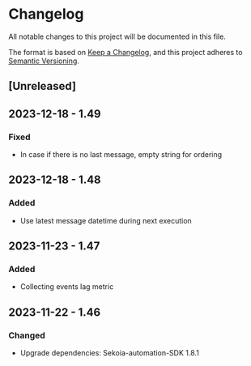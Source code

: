 # Changelog

All notable changes to this project will be documented in this file.

The format is based on [Keep a Changelog](https://keepachangelog.com/en/1.0.0/),
and this project adheres to [Semantic Versioning](https://semver.org/spec/v2.0.0.html).

## [Unreleased]

## 2023-12-18 - 1.49

### Fixed

- In case if there is no last message, empty string for ordering

## 2023-12-18 - 1.48

### Added

- Use latest message datetime during next execution

## 2023-11-23 - 1.47

### Added

- Collecting events lag metric

## 2023-11-22 - 1.46

### Changed

- Upgrade dependencies: Sekoia-automation-SDK 1.8.1
